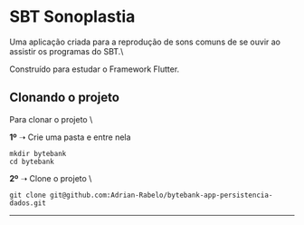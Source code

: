 # SBT Sonoplastia

Uma aplicação criada para a reprodução de sons comuns de 
se ouvir ao assistir os programas do SBT.\

Construído para estudar o Framework Flutter.

## Clonando o projeto

Para clonar o projeto \

**1º** ➝ Crie uma pasta e entre nela
```
mkdir bytebank
cd bytebank
```

**2º** ➝ Clone o projeto \
```
git clone git@github.com:Adrian-Rabelo/bytebank-app-persistencia-dados.git
```

---
